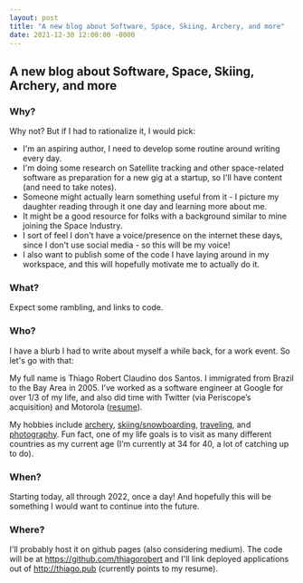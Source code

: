 ```yaml
---
layout: post
title: "A new blog about Software, Space, Skiing, Archery, and more"
date: 2021-12-30 12:00:00 -0000
---
```


## A new blog about Software, Space, Skiing, Archery, and more

### Why?

Why not? But if I had to rationalize it, I would pick:

*   I'm an aspiring author, I need to develop some routine around writing every day.
*   I'm doing some research on Satellite tracking and other space-related
software as preparation for a new gig at a startup, so I'll have content (and need to take notes).
*   Someone might actually learn something useful from it - I picture my daughter reading
through it one day and learning more about me.
*   It might be a good resource for folks with a background similar to mine
joining the Space Industry.
*   I sort of feel I don't have a voice/presence on the internet these days,
since I don't use social media - so this will be my voice!
*   I also want to publish some of the code I have laying around in my workspace, and
this will hopefully motivate me to actually do it.

### What?

Expect some rambling, and links to code.

### Who?

I have a blurb I had to write about myself a while back, for a work event.
So let's go with that: 

My full name is Thiago Robert Claudino dos Santos. I immigrated from Brazil to
the Bay Area in 2005. I’ve worked as a software engineer at Google for over 1/3
of my life, and also did time with Twitter (via Periscope’s acquisition) and
Motorola ([resume](http://thiago.pub)).

My hobbies include [archery](https://photos.app.goo.gl/z6zQR6pPCAELpb9j6),
[skiing/snowboarding](http://www.youtube.com/watch?v=Ej7MHb8tXik&t=1m6s),
[traveling](https://www.google.com/maps/d/u/0/edit?mid=1NxYyDCK16PnSmAS9fKU91MbjUFA&usp=sharing),
and [photography](https://unsplash.com/@thiagorobert).
Fun fact, one of my life goals is to visit as many different countries as my
current age (I’m currently at 34 for 40, a lot of catching up to do).


### When?

Starting today, all through 2022, once a day! And hopefully this will be something
I would want to continue into the future.

### Where?

I'll probably host it on github pages (also considering medium).
The code will be at <https://github.com/thiagorobert> and I'll link
deployed applications out of <http://thiago.pub> (currently points to my resume).

